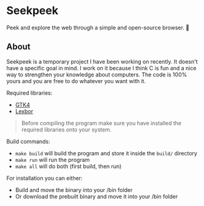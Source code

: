 
# Seekpeek 

Peek and explore the web through a simple and open-source browser. 🔎

## About

Seekpeek is a temporary project I have been working on recently. It doesn't have a specific goal in mind. I work on it because I think C is fun and a nice way to strengthen your knowledge about computers. The code is 100% yours and you are free to do whatever you want with it.

Required libraries: 
 - <a href="https://docs.gtk.org/gtk4/">GTK4</a>
 - <a href="https://github.com/lexbor/lexbor">Lexbor</a>

> Before compiling the program make sure you have installed the required libraries onto your system.

Build commands: 
 - `make build` will build the program and store it inside the `build/` directory
 - `make run` will run the program
 - `make all` will do both (first build, then run)

For installation you can either:
 - Build and move the binary into your /bin folder
 - Or download the prebuilt binary and move it into your /bin folder
